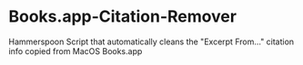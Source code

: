 # Books.app-Citation-Remover
Hammerspoon Script that automatically cleans the "Excerpt From..." citation info copied from MacOS Books.app
